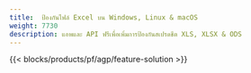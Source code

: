 ```yaml
---
title:  ป้องกันไฟล์ Excel บน Windows, Linux & macOS
weight: 7730
description: แอพและ API ฟรีเพื่อเพิ่มการป้องกันสเปรดชีต XLS, XLSX & ODS
---
```

{{< blocks/products/pf/agp/feature-solution >}} 

